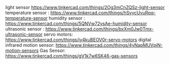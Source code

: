 
light sensor
https://www.tinkercad.com/things/2Og3mCnZQSz-light-sensor
temperature sensor :
https://www.tinkercad.com/things/hSvycUvuRpq-temperature-sensor 
humidity sensor :
https://www.tinkercad.com/things/5QNVw72ysAe-humidity-sensor 
ultrasonic sensor :
https://www.tinkercad.com/things/bxXm0Jw0Tmx-ultrasonic-sensor 
servo motors:
https://www.tinkercad.com/things/jy4kuBEOV0r-servo-motors 
digital infrared motion sensor:
https://www.tinkercad.com/things/4yNapMUVpjN-motion-sensors 
Gas Sensor:
https://www.tinkercad.com/things/gV1k7w6SK46-gas-sensors
